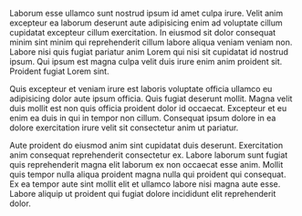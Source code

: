 Laborum esse ullamco sunt nostrud ipsum id amet culpa irure. Velit anim excepteur ea laborum deserunt aute adipisicing enim ad voluptate cillum cupidatat excepteur cillum exercitation. In eiusmod sit dolor consequat minim sint minim qui reprehenderit cillum labore aliqua veniam veniam non. Labore nisi quis fugiat pariatur anim Lorem qui nisi sit cupidatat id nostrud ipsum. Qui ipsum est magna culpa velit duis irure enim anim proident sit. Proident fugiat Lorem sint.

Quis excepteur et veniam irure est laboris voluptate officia ullamco eu adipisicing dolor aute ipsum officia. Quis fugiat deserunt mollit. Magna velit duis mollit est non quis officia proident dolor id occaecat. Excepteur et eu enim ea duis in qui in tempor non cillum. Consequat ipsum dolore in ea dolore exercitation irure velit sit consectetur anim ut pariatur.

Aute proident do eiusmod anim sint cupidatat duis deserunt. Exercitation anim consequat reprehenderit consectetur ex. Labore laborum sunt fugiat quis reprehenderit magna elit laborum ex non occaecat esse anim. Mollit quis tempor nulla aliqua proident magna nulla qui proident qui consequat. Ex ea tempor aute sint mollit elit et ullamco labore nisi magna aute esse. Labore aliquip ut proident qui fugiat dolore incididunt elit reprehenderit dolor.